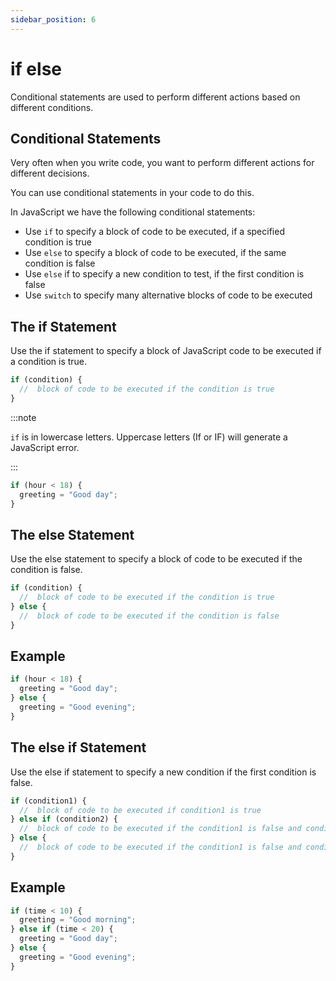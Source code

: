 ```yaml
---
sidebar_position: 6
---
```


# if else

Conditional statements are used to perform different actions based on different conditions.

## Conditional Statements

Very often when you write code, you want to perform different actions for different decisions.

You can use conditional statements in your code to do this.

In JavaScript we have the following conditional statements:

- Use `if` to specify a block of code to be executed, if a specified condition is true
- Use `else` to specify a block of code to be executed, if the same condition is false
- Use `else` if to specify a new condition to test, if the first condition is false
- Use `switch` to specify many alternative blocks of code to be executed

## The if Statement

Use the if statement to specify a block of JavaScript code to be executed if a condition is true.

```js title="Syntax"
if (condition) {
  //  block of code to be executed if the condition is true
}
```

:::note

`if` is in lowercase letters. Uppercase letters (If or IF) will generate a JavaScript error.

:::

```js title="Make a 'Good day' greeting if the hour is less than 18:00:"
if (hour < 18) {
  greeting = "Good day";
}
```

## The else Statement

Use the else statement to specify a block of code to be executed if the condition is false.

```js
if (condition) {
  //  block of code to be executed if the condition is true
} else {
  //  block of code to be executed if the condition is false
}
```

## Example

```js title="If the hour is less than 18, create a 'Good day' greeting, otherwise 'Good evening':"
if (hour < 18) {
  greeting = "Good day";
} else {
  greeting = "Good evening";
}
```

## The else if Statement

Use the else if statement to specify a new condition if the first condition is false.

```js title="Syntax"
if (condition1) {
  //  block of code to be executed if condition1 is true
} else if (condition2) {
  //  block of code to be executed if the condition1 is false and condition2 is true
} else {
  //  block of code to be executed if the condition1 is false and condition2 is false
}
```

## Example

```js title="If time is less than 10:00, create a 'Good morning' greeting, if not, but time is less than 20:00, create a 'Good day' greeting, otherwise a 'Good evening':"
if (time < 10) {
  greeting = "Good morning";
} else if (time < 20) {
  greeting = "Good day";
} else {
  greeting = "Good evening";
}
```
